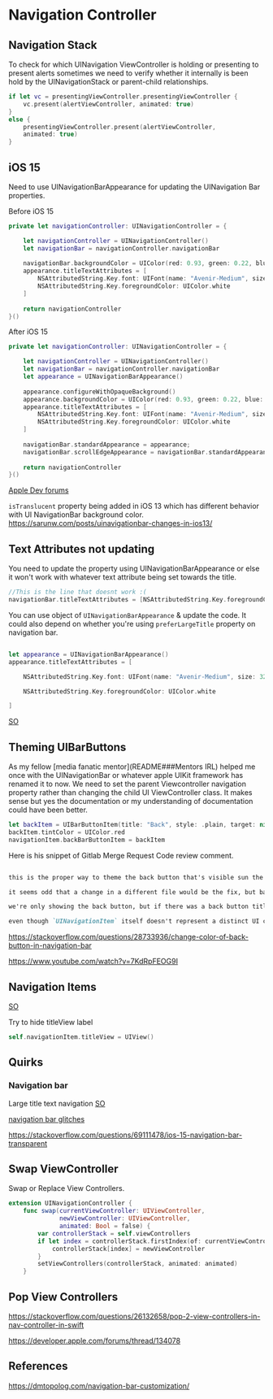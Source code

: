 # Navigation Controller
## Navigation Stack

To check for which UINavigation ViewController is holding or presenting to present alerts sometimes we need to verify whether it internally is been hold by the UINavigationStack or parent-child relationships.


```swift
if let vc = presentingViewController.presentingViewController {
	vc.present(alertViewController, animated: true)
} 
else {
	presentingViewController.present(alertViewController,
	animated: true)
}
```


## iOS 15

Need to use UINavigationBarAppearance for updating the UINavigation Bar properties.

Before iOS 15

```swift
private let navigationController: UINavigationController = {

	let navigationController = UINavigationController()
	let navigationBar = navigationController.navigationBar
	
	navigationBar.backgroundColor = UIColor(red: 0.93, green: 0.22, blue: 0.28, alpha: 1.00)
	appearance.titleTextAttributes = [
		NSAttributedString.Key.font: UIFont(name: "Avenir-Medium", size: 32.0)!,
		NSAttributedString.Key.foregroundColor: UIColor.white
	]
	
	return navigationController
}()

```

After iOS 15
```swift
private let navigationController: UINavigationController = {

	let navigationController = UINavigationController()
	let navigationBar = navigationController.navigationBar
	let appearance = UINavigationBarAppearance()
	
	appearance.configureWithOpaqueBackground()
	appearance.backgroundColor = UIColor(red: 0.93, green: 0.22, blue: 0.28, alpha: 1.00)
	appearance.titleTextAttributes = [
		NSAttributedString.Key.font: UIFont(name: "Avenir-Medium", size: 32.0)!,
		NSAttributedString.Key.foregroundColor: UIColor.white
	]
	
	navigationBar.standardAppearance = appearance;
	navigationBar.scrollEdgeAppearance = navigationBar.standardAppearance	
	
	return navigationController
}()
```

[Apple Dev forums](https://developer.apple.com/forums/thread/682420)

`isTranslucent` property being added in iOS 13 which has different behavior with UI NavigationBar background color.
https://sarunw.com/posts/uinavigationbar-changes-in-ios13/

## Text Attributes not updating

You need to update the property using UINavigationBarAppearance or else it won't work with whatever text attribute being set towards the title.

```swift
//This is the line that doesnt work :( 
navigationBar.titleTextAttributes = [NSAttributedString.Key.foregroundColor: UIColor.white
```

You can use object of  `UINavigationBarAppearance` & update the code. It could also depend on whether you're using `preferLargeTitle` property on navigation bar.

```swift

let appearance = UINavigationBarAppearance()
appearance.titleTextAttributes = [

	NSAttributedString.Key.font: UIFont(name: "Avenir-Medium", size: 32.0)!,

	NSAttributedString.Key.foregroundColor: UIColor.white

]
```

[SO](https://stackoverflow.com/questions/54207002/uinavigationbar-wont-set-title-text-attributes)


## Theming UIBarButtons

As my fellow [media fanatic mentor](README###Mentors IRL) helped me once with the UINavigationBar or whatever apple UIKit framework has renamed it to now.
We need to set the parent Viewcontroller navigation property rather than changing the child UI ViewController class.
It makes sense but yes the documentation or my understanding of documentation could have been better.


```swift
let backItem = UIBarButtonItem(title: "Back", style: .plain, target: nil, action: nil)
backItem.tintColor = UIColor.red
navigationItem.backBarButtonItem = backItem
```

Here is his snippet of Gitlab Merge Request Code review comment.

```markdown

this is the proper way to theme the back button that's visible sun the nav bar when viewing the `FieldMetaType ListViewController`.

it seems odd that a change in a different file would be the fix, but back bar button items are usually owned by the view controller that's below the currently visible view controller in a navigation controller. this actually makes sense tho when you consider that the back button's content is actually driven by the previous view controller's content.

we're only showing the back button, but if there was a back button title, we would want it to be set by the view controller that already knows title. and that's exactly what `UINavigationItem` does for us, allows us to configure everything related to this view controller's navigation bar content and behavior (which is only used if this view controller is used inside of a `UINavigationController`).

even though `UINavigationItem` itself doesn't represent a distinct UI component, it's an abstraction that is used within the specific context of push/pop style navigation.
```


https://stackoverflow.com/questions/28733936/change-color-of-back-button-in-navigation-bar

https://www.youtube.com/watch?v=7KdRpFEOG9I


## Navigation Items


[SO](https://stackoverflow.com/questions/39643169/swift-hide-navigation-title-but-show-its-title-as-back-button-in-next-view-contr)

Try to hide titleView label

```swift
self.navigationItem.titleView = UIView()
```


## Quirks

### Navigation bar
Large title text navigation
[SO](https://stackoverflow.com/questions/47649375/ios-11-large-navigation-bar-title-unexpected-velocity)

[navigation bar glitches](https://swiftsenpai.com/development/large-title-uinavigationbar-glitches/)

https://stackoverflow.com/questions/69111478/ios-15-navigation-bar-transparent


## Swap ViewController

Swap or Replace View Controllers.

```swift
extension UINavigationController {
    func swap(currentViewController: UIViewController,
              newViewController: UIViewController,
              animated: Bool = false) {
        var controllerStack = self.viewControllers
        if let index = controllerStack.firstIndex(of: currentViewController) {
            controllerStack[index] = newViewController
        }
        setViewControllers(controllerStack, animated: animated)
    }
```

## Pop View Controllers

https://stackoverflow.com/questions/26132658/pop-2-view-controllers-in-nav-controller-in-swift

https://developer.apple.com/forums/thread/134078
## References

https://dmtopolog.com/navigation-bar-customization/